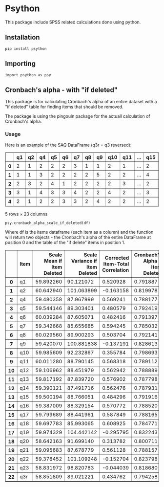 # Psython

This package include SPSS related calculations done using python.

## Installation

```
pip install psython
```

## Importing

```
import psython as psy
```

## Cronbach's alpha - with "if deleted"

This package is for calculating Cronbach's alpha of an entire dataset with a "if deleted" table for finding items that should be removed.

The package is using the pingouin package for the actuall calculation of Cronbach's alpha.

### Usage

Here is an example of the SAQ DataFrame (q3r = q3 reversed):

<div>

<table border="1" class="dataframe">
  <thead>
    <tr style="text-align: right;">
      <th></th>
      <th>q1</th>
      <th>q2</th>
      <th>q4</th>
      <th>q5</th>
      <th>q6</th>
      <th>q7</th>
      <th>q8</th>
      <th>q9</th>
      <th>q10</th>
      <th>q11</th>
      <th>...</th>
      <th>q15</th>
      <th>q16</th>
      <th>q17</th>
      <th>q18</th>
      <th>q19</th>
      <th>q20</th>
      <th>q21</th>
      <th>q22</th>
      <th>q23</th>
      <th>q3r</th>
    </tr>
  </thead>
  <tbody>
    <tr>
      <th>0</th>
      <td>2</td>
      <td>1</td>
      <td>2</td>
      <td>2</td>
      <td>2</td>
      <td>3</td>
      <td>1</td>
      <td>1</td>
      <td>2</td>
      <td>1</td>
      <td>...</td>
      <td>2</td>
      <td>3</td>
      <td>1</td>
      <td>2</td>
      <td>3</td>
      <td>2</td>
      <td>2</td>
      <td>2</td>
      <td>5</td>
      <td>2</td>
    </tr>
    <tr>
      <th>1</th>
      <td>1</td>
      <td>1</td>
      <td>3</td>
      <td>2</td>
      <td>2</td>
      <td>2</td>
      <td>2</td>
      <td>5</td>
      <td>2</td>
      <td>2</td>
      <td>...</td>
      <td>4</td>
      <td>3</td>
      <td>2</td>
      <td>2</td>
      <td>3</td>
      <td>4</td>
      <td>4</td>
      <td>4</td>
      <td>2</td>
      <td>2</td>
    </tr>
    <tr>
      <th>2</th>
      <td>2</td>
      <td>3</td>
      <td>2</td>
      <td>4</td>
      <td>1</td>
      <td>2</td>
      <td>2</td>
      <td>2</td>
      <td>2</td>
      <td>3</td>
      <td>...</td>
      <td>2</td>
      <td>3</td>
      <td>2</td>
      <td>3</td>
      <td>1</td>
      <td>4</td>
      <td>3</td>
      <td>2</td>
      <td>2</td>
      <td>4</td>
    </tr>
    <tr>
      <th>3</th>
      <td>3</td>
      <td>1</td>
      <td>4</td>
      <td>3</td>
      <td>3</td>
      <td>4</td>
      <td>2</td>
      <td>2</td>
      <td>4</td>
      <td>2</td>
      <td>...</td>
      <td>3</td>
      <td>3</td>
      <td>2</td>
      <td>4</td>
      <td>2</td>
      <td>4</td>
      <td>4</td>
      <td>4</td>
      <td>3</td>
      <td>5</td>
    </tr>
    <tr>
      <th>4</th>
      <td>2</td>
      <td>1</td>
      <td>2</td>
      <td>2</td>
      <td>3</td>
      <td>3</td>
      <td>2</td>
      <td>4</td>
      <td>2</td>
      <td>2</td>
      <td>...</td>
      <td>2</td>
      <td>2</td>
      <td>2</td>
      <td>3</td>
      <td>3</td>
      <td>4</td>
      <td>2</td>
      <td>4</td>
      <td>4</td>
      <td>3</td>
    </tr>
  </tbody>
</table>
<p>5 rows × 23 columns</p>
</div>

```
psy.cronbach_alpha_scale_if_deleted(df)
```

Where df is the items dataframe (each item as a column) and the function will return two objects - the Cronbach's alpha of the entire DataFrame at position 0 and the table of the "if delete" items in position 1.

<div>

<table border="1" class="dataframe">
  <thead>
    <tr style="text-align: right;">
      <th></th>
      <th>Item</th>
      <th>Scale Mean if Item Deleted</th>
      <th>Scale Variance if Item Deleted</th>
      <th>Corrected Item-Total Correlation</th>
      <th>Cronbach's Alpha if Item Deleted</th>
    </tr>
  </thead>
  <tbody>
    <tr>
      <th>0</th>
      <td>q1</td>
      <td>59.892260</td>
      <td>90.121072</td>
      <td>0.520928</td>
      <td>0.791887</td>
    </tr>
    <tr>
      <th>1</th>
      <td>q2</td>
      <td>60.642940</td>
      <td>101.063899</td>
      <td>-0.163158</td>
      <td>0.819978</td>
    </tr>
    <tr>
      <th>2</th>
      <td>q4</td>
      <td>59.480358</td>
      <td>87.967999</td>
      <td>0.569241</td>
      <td>0.788177</td>
    </tr>
    <tr>
      <th>3</th>
      <td>q5</td>
      <td>59.544146</td>
      <td>89.303401</td>
      <td>0.480579</td>
      <td>0.792419</td>
    </tr>
    <tr>
      <th>4</th>
      <td>q6</td>
      <td>60.039284</td>
      <td>87.605071</td>
      <td>0.482416</td>
      <td>0.791397</td>
    </tr>
    <tr>
      <th>5</th>
      <td>q7</td>
      <td>59.342668</td>
      <td>85.655685</td>
      <td>0.594245</td>
      <td>0.785032</td>
    </tr>
    <tr>
      <th>6</th>
      <td>q8</td>
      <td>60.029560</td>
      <td>89.900293</td>
      <td>0.503704</td>
      <td>0.792141</td>
    </tr>
    <tr>
      <th>7</th>
      <td>q9</td>
      <td>59.420070</td>
      <td>100.881838</td>
      <td>-0.137191</td>
      <td>0.828613</td>
    </tr>
    <tr>
      <th>8</th>
      <td>q10</td>
      <td>59.985609</td>
      <td>92.232867</td>
      <td>0.355784</td>
      <td>0.798693</td>
    </tr>
    <tr>
      <th>9</th>
      <td>q11</td>
      <td>60.011280</td>
      <td>88.790145</td>
      <td>0.568318</td>
      <td>0.789112</td>
    </tr>
    <tr>
      <th>10</th>
      <td>q12</td>
      <td>59.106962</td>
      <td>88.451979</td>
      <td>0.562942</td>
      <td>0.788889</td>
    </tr>
    <tr>
      <th>11</th>
      <td>q13</td>
      <td>59.817192</td>
      <td>87.839720</td>
      <td>0.576902</td>
      <td>0.787798</td>
    </tr>
    <tr>
      <th>12</th>
      <td>q14</td>
      <td>59.390121</td>
      <td>87.491716</td>
      <td>0.562476</td>
      <td>0.787931</td>
    </tr>
    <tr>
      <th>13</th>
      <td>q15</td>
      <td>59.500194</td>
      <td>88.766051</td>
      <td>0.484296</td>
      <td>0.791916</td>
    </tr>
    <tr>
      <th>14</th>
      <td>q16</td>
      <td>59.387009</td>
      <td>88.329154</td>
      <td>0.570772</td>
      <td>0.788520</td>
    </tr>
    <tr>
      <th>15</th>
      <td>q17</td>
      <td>59.799689</td>
      <td>88.441961</td>
      <td>0.587849</td>
      <td>0.788165</td>
    </tr>
    <tr>
      <th>16</th>
      <td>q18</td>
      <td>59.697783</td>
      <td>85.993065</td>
      <td>0.608925</td>
      <td>0.784771</td>
    </tr>
    <tr>
      <th>17</th>
      <td>q19</td>
      <td>59.974329</td>
      <td>104.442142</td>
      <td>-0.295795</td>
      <td>0.832243</td>
    </tr>
    <tr>
      <th>18</th>
      <td>q20</td>
      <td>58.642163</td>
      <td>91.699140</td>
      <td>0.313782</td>
      <td>0.800711</td>
    </tr>
    <tr>
      <th>19</th>
      <td>q21</td>
      <td>59.095683</td>
      <td>87.678779</td>
      <td>0.561128</td>
      <td>0.788157</td>
    </tr>
    <tr>
      <th>20</th>
      <td>q22</td>
      <td>59.378452</td>
      <td>101.109248</td>
      <td>-0.152704</td>
      <td>0.823798</td>
    </tr>
    <tr>
      <th>21</th>
      <td>q23</td>
      <td>58.831972</td>
      <td>98.820783</td>
      <td>-0.044039</td>
      <td>0.818680</td>
    </tr>
    <tr>
      <th>22</th>
      <td>q3r</td>
      <td>58.851809</td>
      <td>89.021221</td>
      <td>0.434762</td>
      <td>0.794258</td>
    </tr>
  </tbody>
</table>
</div>

